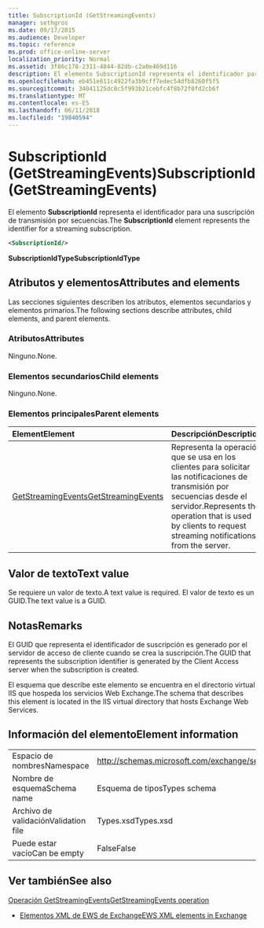 ```yaml
---
title: SubscriptionId (GetStreamingEvents)
manager: sethgros
ms.date: 09/17/2015
ms.audience: Developer
ms.topic: reference
ms.prod: office-online-server
localization_priority: Normal
ms.assetid: 3f86c178-2311-4844-82db-c2a0e469d116
description: El elemento SubscriptionId representa el identificador para una suscripción de transmisión por secuencias.
ms.openlocfilehash: eb451e611c4922fa3b9cff7edec54dfb8260f5f5
ms.sourcegitcommit: 34041125dc8c5f993b21cebfc4f8b72f0fd2cb6f
ms.translationtype: MT
ms.contentlocale: es-ES
ms.lasthandoff: 06/11/2018
ms.locfileid: "19840594"
---
```

# <a name="subscriptionid-getstreamingevents"></a><span data-ttu-id="74519-103">SubscriptionId (GetStreamingEvents)</span><span class="sxs-lookup"><span data-stu-id="74519-103">SubscriptionId (GetStreamingEvents)</span></span>

<span data-ttu-id="74519-104">El elemento **SubscriptionId** representa el identificador para una suscripción de transmisión por secuencias.</span><span class="sxs-lookup"><span data-stu-id="74519-104">The **SubscriptionId** element represents the identifier for a streaming subscription.</span></span> 
  
```XML
<SubscriptionId/>
```

 <span data-ttu-id="74519-105">**SubscriptionIdType**</span><span class="sxs-lookup"><span data-stu-id="74519-105">**SubscriptionIdType**</span></span>
## <a name="attributes-and-elements"></a><span data-ttu-id="74519-106">Atributos y elementos</span><span class="sxs-lookup"><span data-stu-id="74519-106">Attributes and elements</span></span>

<span data-ttu-id="74519-107">Las secciones siguientes describen los atributos, elementos secundarios y elementos primarios.</span><span class="sxs-lookup"><span data-stu-id="74519-107">The following sections describe attributes, child elements, and parent elements.</span></span>
  
### <a name="attributes"></a><span data-ttu-id="74519-108">Atributos</span><span class="sxs-lookup"><span data-stu-id="74519-108">Attributes</span></span>

<span data-ttu-id="74519-109">Ninguno.</span><span class="sxs-lookup"><span data-stu-id="74519-109">None.</span></span>
  
### <a name="child-elements"></a><span data-ttu-id="74519-110">Elementos secundarios</span><span class="sxs-lookup"><span data-stu-id="74519-110">Child elements</span></span>

<span data-ttu-id="74519-111">Ninguno.</span><span class="sxs-lookup"><span data-stu-id="74519-111">None.</span></span>
  
### <a name="parent-elements"></a><span data-ttu-id="74519-112">Elementos principales</span><span class="sxs-lookup"><span data-stu-id="74519-112">Parent elements</span></span>

|<span data-ttu-id="74519-113">**Element**</span><span class="sxs-lookup"><span data-stu-id="74519-113">**Element**</span></span>|<span data-ttu-id="74519-114">**Descripción**</span><span class="sxs-lookup"><span data-stu-id="74519-114">**Description**</span></span>|
|:-----|:-----|
|[<span data-ttu-id="74519-115">GetStreamingEvents</span><span class="sxs-lookup"><span data-stu-id="74519-115">GetStreamingEvents</span></span>](getstreamingevents.md) <br/> |<span data-ttu-id="74519-116">Representa la operación que se usa en los clientes para solicitar las notificaciones de transmisión por secuencias desde el servidor.</span><span class="sxs-lookup"><span data-stu-id="74519-116">Represents the operation that is used by clients to request streaming notifications from the server.</span></span>  <br/> |
   
## <a name="text-value"></a><span data-ttu-id="74519-117">Valor de texto</span><span class="sxs-lookup"><span data-stu-id="74519-117">Text value</span></span>

<span data-ttu-id="74519-118">Se requiere un valor de texto.</span><span class="sxs-lookup"><span data-stu-id="74519-118">A text value is required.</span></span> <span data-ttu-id="74519-119">El valor de texto es un GUID.</span><span class="sxs-lookup"><span data-stu-id="74519-119">The text value is a GUID.</span></span>
  
## <a name="remarks"></a><span data-ttu-id="74519-120">Notas</span><span class="sxs-lookup"><span data-stu-id="74519-120">Remarks</span></span>

<span data-ttu-id="74519-121">El GUID que representa el identificador de suscripción es generado por el servidor de acceso de cliente cuando se crea la suscripción.</span><span class="sxs-lookup"><span data-stu-id="74519-121">The GUID that represents the subscription identifier is generated by the Client Access server when the subscription is created.</span></span>
  
<span data-ttu-id="74519-122">El esquema que describe este elemento se encuentra en el directorio virtual IIS que hospeda los servicios Web Exchange.</span><span class="sxs-lookup"><span data-stu-id="74519-122">The schema that describes this element is located in the IIS virtual directory that hosts Exchange Web Services.</span></span>
  
## <a name="element-information"></a><span data-ttu-id="74519-123">Información del elemento</span><span class="sxs-lookup"><span data-stu-id="74519-123">Element information</span></span>

|||
|:-----|:-----|
|<span data-ttu-id="74519-124">Espacio de nombres</span><span class="sxs-lookup"><span data-stu-id="74519-124">Namespace</span></span>  <br/> |http://schemas.microsoft.com/exchange/services/2006/types  <br/> |
|<span data-ttu-id="74519-125">Nombre de esquema</span><span class="sxs-lookup"><span data-stu-id="74519-125">Schema name</span></span>  <br/> |<span data-ttu-id="74519-126">Esquema de tipos</span><span class="sxs-lookup"><span data-stu-id="74519-126">Types schema</span></span>  <br/> |
|<span data-ttu-id="74519-127">Archivo de validación</span><span class="sxs-lookup"><span data-stu-id="74519-127">Validation file</span></span>  <br/> |<span data-ttu-id="74519-128">Types.xsd</span><span class="sxs-lookup"><span data-stu-id="74519-128">Types.xsd</span></span>  <br/> |
|<span data-ttu-id="74519-129">Puede estar vacío</span><span class="sxs-lookup"><span data-stu-id="74519-129">Can be empty</span></span>  <br/> |<span data-ttu-id="74519-130">False</span><span class="sxs-lookup"><span data-stu-id="74519-130">False</span></span>  <br/> |
   
## <a name="see-also"></a><span data-ttu-id="74519-131">Ver también</span><span class="sxs-lookup"><span data-stu-id="74519-131">See also</span></span>



[<span data-ttu-id="74519-132">Operación GetStreamingEvents</span><span class="sxs-lookup"><span data-stu-id="74519-132">GetStreamingEvents operation</span></span>](getstreamingevents-operation.md)


- [<span data-ttu-id="74519-133">Elementos XML de EWS de Exchange</span><span class="sxs-lookup"><span data-stu-id="74519-133">EWS XML elements in Exchange</span></span>](ews-xml-elements-in-exchange.md)

